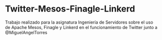 # Twitter-Mesos-Finagle-Linkerd
Trabajo realizado para la asignatura Ingeniería de Servidores sobre el uso de Apache Mesos, Finagle y Linkerd en el funcionamiento de Twitter junto a @MiguelAngelTorres
